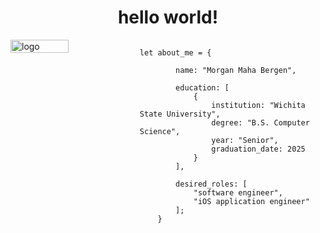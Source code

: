 <h1 align="center">
    hello world!
</h1>

<div style="display: flex; align-items: right; justify-content: right;">
    <img src="https://github.com/user-attachments/assets/9cf2bf43-d4d9-410c-931b-f2a9b2da5020" alt="logo" style="width: 50%; margin-right: 20px;">
        
    let about_me = {
    
            name: "Morgan Maha Bergen",
    
            education: [
                {
                    institution: "Wichita State University",
                    degree: "B.S. Computer Science",
                    year: "Senior",
                    graduation_date: 2025
                }
            ],

            desired_roles: [
                "software engineer",
                "iOS application engineer"
            ];
        }    
</div>
